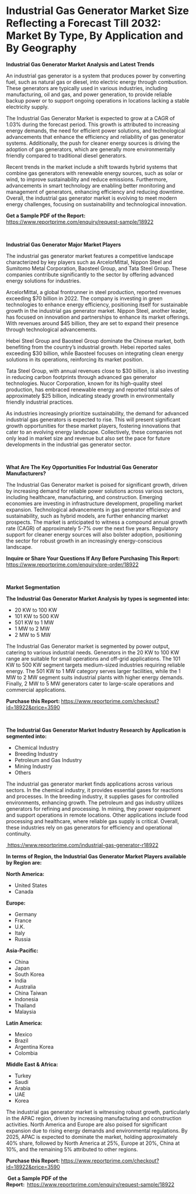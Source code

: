 <p><h1>Industrial Gas Generator Market Size Reflecting a Forecast Till 2032: Market By Type, By Application and By Geography</h1></p><p><strong>Industrial Gas Generator Market Analysis and Latest Trends</strong></p>
<p><p>An industrial gas generator is a system that produces power by converting fuel, such as natural gas or diesel, into electric energy through combustion. These generators are typically used in various industries, including manufacturing, oil and gas, and power generation, to provide reliable backup power or to support ongoing operations in locations lacking a stable electricity supply.</p><p>The Industrial Gas Generator Market is expected to grow at a CAGR of 1.03% during the forecast period. This growth is attributed to increasing energy demands, the need for efficient power solutions, and technological advancements that enhance the efficiency and reliability of gas generator systems. Additionally, the push for cleaner energy sources is driving the adoption of gas generators, which are generally more environmentally friendly compared to traditional diesel generators.</p><p>Recent trends in the market include a shift towards hybrid systems that combine gas generators with renewable energy sources, such as solar or wind, to improve sustainability and reduce emissions. Furthermore, advancements in smart technology are enabling better monitoring and management of generators, enhancing efficiency and reducing downtime. Overall, the industrial gas generator market is evolving to meet modern energy challenges, focusing on sustainability and technological innovation.</p></p>
<p><strong>Get a Sample PDF of the Report:&nbsp;</strong> <a href="https://www.reportprime.com/enquiry/request-sample/18922?utm_campaign=4558&utm_medium=2&utm_source=Github&utm_content=ia&utm_term=19052025&utm_id=industrial-gas-generator">https://www.reportprime.com/enquiry/request-sample/18922</a></p>
<p>&nbsp;</p>
<p><strong>Industrial Gas Generator Major Market Players</strong></p>
<p><p>The industrial gas generator market features a competitive landscape characterized by key players such as ArcelorMittal, Nippon Steel and Sumitomo Metal Corporation, Baosteel Group, and Tata Steel Group. These companies contribute significantly to the sector by offering advanced energy solutions for industries.</p><p>ArcelorMittal, a global frontrunner in steel production, reported revenues exceeding $70 billion in 2022. The company is investing in green technologies to enhance energy efficiency, positioning itself for sustainable growth in the industrial gas generator market. Nippon Steel, another leader, has focused on innovation and partnerships to enhance its market offerings. With revenues around $45 billion, they are set to expand their presence through technological advancements.</p><p>Hebei Steel Group and Baosteel Group dominate the Chinese market, both benefiting from the country’s industrial growth. Hebei reported sales exceeding $30 billion, while Baosteel focuses on integrating clean energy solutions in its operations, reinforcing its market position.</p><p>Tata Steel Group, with annual revenues close to $30 billion, is also investing in reducing carbon footprints through advanced gas generator technologies. Nucor Corporation, known for its high-quality steel production, has embraced renewable energy and reported total sales of approximately $25 billion, indicating steady growth in environmentally friendly industrial practices.</p><p>As industries increasingly prioritize sustainability, the demand for advanced industrial gas generators is expected to rise. This will present significant growth opportunities for these market players, fostering innovations that cater to an evolving energy landscape. Collectively, these companies not only lead in market size and revenue but also set the pace for future developments in the industrial gas generator sector.</p></p>
<p>&nbsp;</p>
<p><strong>What Are The Key Opportunities For Industrial Gas Generator Manufacturers?</strong></p>
<p><p>The Industrial Gas Generator market is poised for significant growth, driven by increasing demand for reliable power solutions across various sectors, including healthcare, manufacturing, and construction. Emerging economies are investing in infrastructure development, propelling market expansion. Technological advancements in gas generator efficiency and sustainability, such as hybrid models, are further enhancing market prospects. The market is anticipated to witness a compound annual growth rate (CAGR) of approximately 5-7% over the next five years. Regulatory support for cleaner energy sources will also bolster adoption, positioning the sector for robust growth in an increasingly energy-conscious landscape.</p></p>
<p><strong>Inquire or Share Your Questions If Any Before Purchasing This Report:</strong> <a href="https://www.reportprime.com/enquiry/pre-order/18922?utm_campaign=4558&utm_medium=2&utm_source=Github&utm_content=ia&utm_term=19052025&utm_id=industrial-gas-generator">https://www.reportprime.com/enquiry/pre-order/18922</a></p>
<p>&nbsp;</p>
<p><strong>Market Segmentation</strong></p>
<p><strong>The Industrial Gas Generator Market Analysis by types is segmented into:</strong></p>
<p><ul><li>20 KW to 100 KW</li><li>101 KW to 500 KW</li><li>501 KW to 1 MW</li><li>1 MW to 2 MW</li><li>2 MW to 5 MW</li></ul></p>
<p><p>The Industrial Gas Generator market is segmented by power output, catering to various industrial needs. Generators in the 20 KW to 100 KW range are suitable for small operations and off-grid applications. The 101 KW to 500 KW segment targets medium-sized industries requiring reliable energy. The 501 KW to 1 MW category serves larger facilities, while the 1 MW to 2 MW segment suits industrial plants with higher energy demands. Finally, 2 MW to 5 MW generators cater to large-scale operations and commercial applications.</p></p>
<p><strong>Purchase this Report:&nbsp;</strong><a href="https://www.reportprime.com/checkout?id=18922&price=3590&utm_campaign=4558&utm_medium=2&utm_source=Github&utm_content=ia&utm_term=19052025&utm_id=industrial-gas-generator">https://www.reportprime.com/checkout?id=18922&price=3590</a></p>
<p>&nbsp;</p>
<p><strong>The Industrial Gas Generator Market Industry Research by Application is segmented into:</strong></p>
<p><ul><li>Chemical Industry</li><li>Breeding Industry</li><li>Petroleum and Gas Industry</li><li>Mining Industry</li><li>Others</li></ul></p>
<p><p>The industrial gas generator market finds applications across various sectors. In the chemical industry, it provides essential gases for reactions and processes. In the breeding industry, it supplies gases for controlled environments, enhancing growth. The petroleum and gas industry utilizes generators for refining and processing. In mining, they power equipment and support operations in remote locations. Other applications include food processing and healthcare, where reliable gas supply is critical. Overall, these industries rely on gas generators for efficiency and operational continuity.</p></p>
<p><a href="https://www.reportprime.com/industrial-gas-generator-r18922?utm_campaign=4558&utm_medium=2&utm_source=Github&utm_content=ia&utm_term=19052025&utm_id=industrial-gas-generator">&nbsp;https://www.reportprime.com/industrial-gas-generator-r18922</a></p>
<p><strong>In terms of Region, the Industrial Gas Generator Market Players available by Region are:</strong></p>
<p>
    <p> <strong> North America: </strong>
        <ul>
            <li>United States</li>
            <li>Canada</li>
        </ul>
        </p> 
    <p> <strong> Europe: </strong>
        <ul>
            <li>Germany</li>
            <li>France</li>
            <li>U.K.</li>
            <li>Italy</li>
            <li>Russia</li>
        </ul>
        </p> 
    <p> <strong> Asia-Pacific: </strong>
        <ul>
            <li>China</li>
            <li>Japan</li>
            <li>South Korea</li>
            <li>India</li>
            <li>Australia</li>
            <li>China Taiwan</li>
            <li>Indonesia</li>
            <li>Thailand</li>
            <li>Malaysia</li>
        </ul>
        </p> 
    <p> <strong> Latin America: </strong>
        <ul>
            <li>Mexico</li>
            <li>Brazil</li>
            <li>Argentina Korea</li>
            <li>Colombia</li>
        </ul>
        </p> 
    <p> <strong> Middle East & Africa: </strong>
        <ul>
            <li>Turkey</li>
            <li>Saudi</li>
            <li>Arabia</li>
            <li>UAE</li>
            <li>Korea</li>
        </ul>
    </p>
    </p>
<p><p>The industrial gas generator market is witnessing robust growth, particularly in the APAC region, driven by increasing manufacturing and construction activities. North America and Europe are also poised for significant expansion due to rising energy demands and environmental regulations. By 2025, APAC is expected to dominate the market, holding approximately 40% share, followed by North America at 25%, Europe at 20%, China at 10%, and the remaining 5% attributed to other regions.</p></p>
<p><strong>Purchase this Report: </strong><a href="https://www.reportprime.com/checkout?id=18922&price=3590&utm_campaign=4558&utm_medium=2&utm_source=Github&utm_content=ia&utm_term=19052025&utm_id=industrial-gas-generator">https://www.reportprime.com/checkout?id=18922&price=3590</a></p>
<p>&nbsp;<strong>Get a Sample PDF of the Report:&nbsp;&nbsp;</strong><a href="https://www.reportprime.com/enquiry/request-sample/18922?utm_campaign=4558&utm_medium=2&utm_source=Github&utm_content=ia&utm_term=19052025&utm_id=industrial-gas-generator">https://www.reportprime.com/enquiry/request-sample/18922</a></p>
<p><strong></strong></p>
<p><p></p><p></p><p></p></p>